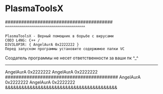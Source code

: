 # PlasmaToolsX

########################################
^^^^^^^^^^^^^^^^^^^^^^^^^^^^^^^^^^^^^^^^
   
    PlasmaToolsX - Верный помощник в борьбе с вирусами
    C0D3 L4NG: C++ /
    D3V3L0P3R: { AngelAurA 0x2222222 }
    Перед запуском программы установите содержимое папки VC

   
   Создатель программы не несет ответственности за ваши пк ^_^

******************************************
AngelAurA 0x2222222 AngelAurA 0x2222222
##########################################
AngelAurA 0x2222222 AngelAurA 0x2222222
&&&&&&&&&&&&&&&&&&&&&&&&&&&&&&&&&&&&&&&&&
